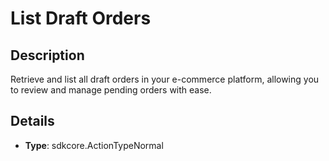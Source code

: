 
# List Draft Orders

## Description

Retrieve and list all draft orders in your e-commerce platform, allowing you to review and manage pending orders with ease.

## Details

- **Type**: sdkcore.ActionTypeNormal
